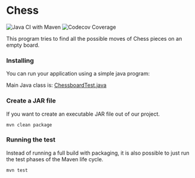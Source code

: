 # Chess

![Java CI with Maven](https://github.com/ashusharmatech/chess/workflows/Java%20CI%20with%20Maven/badge.svg)
![Codecov Coverage](https://codecov.io/gh/ashusharmatech/chess/branch/master/graph/badge.svg)

This program tries to find all the possible moves of Chess pieces on an empty board.


### Installing

You can run your application using a simple java program:

Main Java class is: [ChessboardTest.java](src/test/java/io/game/ChessboardTest.java)

### Create a JAR file
If you want to create an executable JAR file out of our project. 
```
mvn clean package
```

### Running the test
Instead of running a full build with packaging, it is also possible to just run the test phases of the Maven life cycle.
```
mvn test
```
